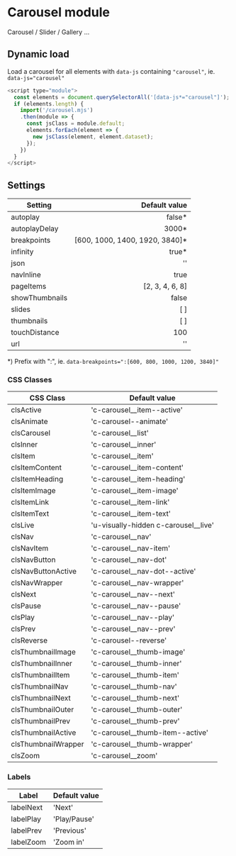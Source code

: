# Carousel module
Carousel / Slider / Gallery ... 

## Dynamic load
Load a carousel for all elements with `data-js` containing `"carousel"`, ie. `data-js="carousel"`

```js
<script type="module">
  const elements = document.querySelectorAll('[data-js*="carousel"]');
  if (elements.length) {
    import('/carousel.mjs')
    .then(module => {
      const jsClass = module.default;
      elements.forEach(element => {
        new jsClass(element, element.dataset);
      });
    })
  }
</script>
```

## Settings

| Setting         | Default value                 |
| --------------- | ----------------------------: |
| autoplay        | false*                        |
| autoplayDelay   | 3000*                         |
| breakpoints     | [600, 1000, 1400, 1920, 3840]*|
| infinity        | true*                         |
| json            | ''                            |
| navInline       | true                          |
| pageItems       | [2, 3, 4, 6, 8]               |
| showThumbnails  | false                         |
| slides          | [ ]                           |
| thumbnails      | [ ]                           |
| touchDistance   | 100                           |
| url             | ''                            |


*) Prefix with ":", ie. `data-breakpoints=":[600, 800, 1000, 1200, 3840]"`


### CSS Classes

| CSS Class           | Default value                         |
| ------------------- | ------------------------------------- |
| clsActive           | 'c-carousel__item--active'            |
| clsAnimate          | 'c-carousel--animate'                 |
| clsCarousel         | 'c-carousel__list'                    |
| clsInner            | 'c-carousel__inner'                   |
| clsItem             | 'c-carousel__item'                    |
| clsItemContent      | 'c-carousel__item-content'            |
| clsItemHeading      | 'c-carousel__item-heading'            |
| clsItemImage        | 'c-carousel__item-image'              |
| clsItemLink         | 'c-carousel__item-link'               |
| clsItemText         | 'c-carousel__item-text'               |
| clsLive             | 'u-visually-hidden c-carousel__live'  |
| clsNav              | 'c-carousel__nav'                     |
| clsNavItem          | 'c-carousel__nav-item'                |
| clsNavButton        | 'c-carousel__nav-dot'                 |
| clsNavButtonActive  | 'c-carousel__nav-dot--active'         |
| clsNavWrapper       | 'c-carousel__nav-wrapper'             |
| clsNext             | 'c-carousel__nav--next'               |
| clsPause            | 'c-carousel__nav--pause'              |
| clsPlay             | 'c-carousel__nav--play'               |
| clsPrev             | 'c-carousel__nav--prev'               |
| clsReverse          | 'c-carousel--reverse'                 |
| clsThumbnailImage   | 'c-carousel__thumb-image'             |
| clsThumbnailInner   | 'c-carousel__thumb-inner'             |
| clsThumbnailItem    | 'c-carousel__thumb-item'              |
| clsThumbnailNav     | 'c-carousel__thumb-nav'               |
| clsThumbnailNext    | 'c-carousel__thumb-next'              |
| clsThumbnailOuter   | 'c-carousel__thumb-outer'             |
| clsThumbnailPrev    | 'c-carousel__thumb-prev'              |
| clsThumbnailActive  | 'c-carousel__thumb-item--active'      |
| clsThumbnailWrapper | 'c-carousel__thumb-wrapper'           |
| clsZoom             | 'c-carousel__zoom'                    |

### Labels

| Label     | Default value |
| ----------| ------------- |
| labelNext | 'Next'        |
| labelPlay | 'Play/Pause'  |
| labelPrev | 'Previous'    |
| labelZoom | 'Zoom in'     |
